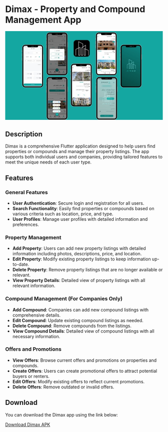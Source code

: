 # Dimax - Property and Compound Management App

![Dimax](./dimax_app.jpg)

## Description

Dimax is a comprehensive Flutter application designed to help users find properties or compounds and manage their property listings. The app supports both individual users and companies, providing tailored features to meet the unique needs of each user type.

## Features

### General Features
- **User Authentication**: Secure login and registration for all users.
- **Search Functionality**: Easily find properties or compounds based on various criteria such as location, price, and type.
- **User Profiles**: Manage user profiles with detailed information and preferences.

### Property Management
- **Add Property**: Users can add new property listings with detailed information including photos, descriptions, price, and location.
- **Edit Property**: Modify existing property listings to keep information up-to-date.
- **Delete Property**: Remove property listings that are no longer available or relevant.
- **View Property Details**: Detailed view of property listings with all relevant information.

### Compound Management (For Companies Only)
- **Add Compound**: Companies can add new compound listings with comprehensive details.
- **Edit Compound**: Update existing compound listings as needed.
- **Delete Compound**: Remove compounds from the listings.
- **View Compound Details**: Detailed view of compound listings with all necessary information.

### Offers and Promotions
- **View Offers**: Browse current offers and promotions on properties and compounds.
- **Create Offers**: Users can create promotional offers to attract potential buyers or renters.
- **Edit Offers**: Modify existing offers to reflect current promotions.
- **Delete Offers**: Remove outdated or invalid offers.

## Download

You can download the Dimax app using the link below:

[Download Dimax APK](./dimax.apk)
